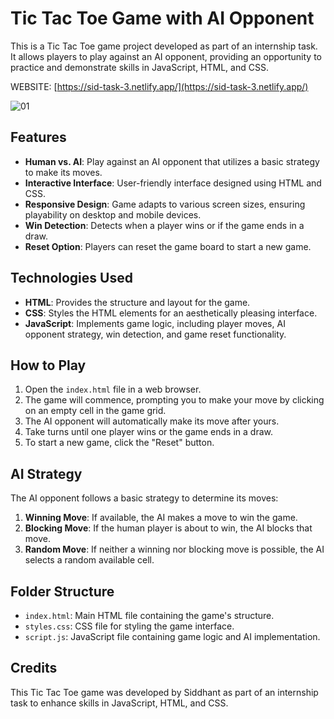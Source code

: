 # Tic Tac Toe Game with AI Opponent

This is a Tic Tac Toe game project developed as part of an internship task. It allows players to play against an AI opponent, providing an opportunity to practice and demonstrate skills in JavaScript, HTML, and CSS.

WEBSITE: [https://sid-task-3.netlify.app/](https://sid-task-3.netlify.app/)

![01](https://github.com/siddhant-gayakwad/Prodigy-InfoTech-/assets/101993978/a4fa3e0a-ed0a-45ef-b1a7-73c17fe4d344)
## Features

- **Human vs. AI**: Play against an AI opponent that utilizes a basic strategy to make its moves.
- **Interactive Interface**: User-friendly interface designed using HTML and CSS.
- **Responsive Design**: Game adapts to various screen sizes, ensuring playability on desktop and mobile devices.
- **Win Detection**: Detects when a player wins or if the game ends in a draw.
- **Reset Option**: Players can reset the game board to start a new game.

## Technologies Used

- **HTML**: Provides the structure and layout for the game.
- **CSS**: Styles the HTML elements for an aesthetically pleasing interface.
- **JavaScript**: Implements game logic, including player moves, AI opponent strategy, win detection, and game reset functionality.

## How to Play

1. Open the `index.html` file in a web browser.
2. The game will commence, prompting you to make your move by clicking on an empty cell in the game grid.
3. The AI opponent will automatically make its move after yours.
4. Take turns until one player wins or the game ends in a draw.
5. To start a new game, click the "Reset" button.

## AI Strategy

The AI opponent follows a basic strategy to determine its moves:

1. **Winning Move**: If available, the AI makes a move to win the game.
2. **Blocking Move**: If the human player is about to win, the AI blocks that move.
3. **Random Move**: If neither a winning nor blocking move is possible, the AI selects a random available cell.

## Folder Structure

- `index.html`: Main HTML file containing the game's structure.
- `styles.css`: CSS file for styling the game interface.
- `script.js`: JavaScript file containing game logic and AI implementation.

## Credits

This Tic Tac Toe game was developed by Siddhant as part of an internship task to enhance skills in JavaScript, HTML, and CSS.
